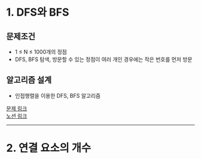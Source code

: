 # 1. DFS와 BFS
## 문제조건
* 1 ≤ N ≤ 1000개의 정점
* DFS, BFS 탐색, 방문할 수 있는 정점이 여러 개인 경우에는 작은 번호를 먼저 방문

## 알고리즘 설계
* 인접행렬을 이용한 DFS, BFS 알고리즘

[문제 링크](https://www.acmicpc.net/problem/1260)  
[노션 링크](https://www.notion.so/DFS-BFS-19de378b4c3280f5a63bc49a5a5b7086)  

---
# 2. 연결 요소의 개수
